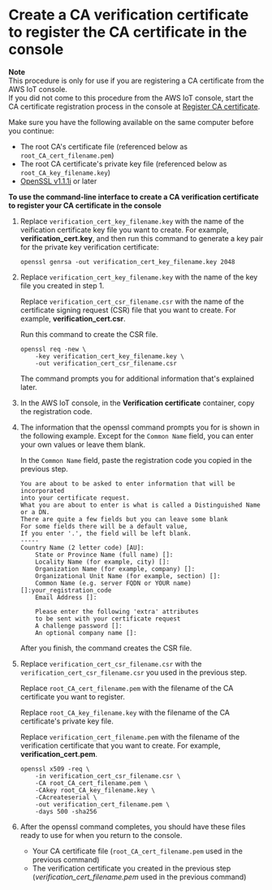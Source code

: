 # Create a CA verification certificate to register the CA certificate in the console<a name="create-CA-verification-cert"></a>

**Note**  
This procedure is only for use if you are registering a CA certificate from the AWS IoT console\.  
If you did not come to this procedure from the AWS IoT console, start the CA certificate registration process in the console at [Register CA certificate](https://console.aws.amazon.com/iot/home#/create/cacertificate)\. 

Make sure you have the following available on the same computer before you continue:
+ The root CA's certificate file \(referenced below as `root_CA_cert_filename.pem`\)
+ The root CA certificate's private key file \(referenced below as `root_CA_key_filename.key`\)
+ [OpenSSL v1\.1\.1i](https://www.openssl.org/) or later

**To use the command\-line interface to create a CA verification certificate to register your CA certificate in the console**

1. Replace `verification_cert_key_filename.key` with the name of the veification certificate key file you want to create\. For example, **verification\_cert\.key**, and then run this command to generate a key pair for the private key verification certificate:

   ```
   openssl genrsa -out verification_cert_key_filename.key 2048
   ```

1. Replace `verification_cert_key_filename.key` with the name of the key file you created in step 1\.

   Replace `verification_cert_csr_filename.csr` with the name of the certificate signing request \(CSR\) file that you want to create\. For example, **verification\_cert\.csr**\.

   Run this command to create the CSR file\.

   ```
   openssl req -new \
       -key verification_cert_key_filename.key \
       -out verification_cert_csr_filename.csr
   ```

   The command prompts you for additional information that's explained later\.

1. In the AWS IoT console, in the **Verification certificate** container, copy the registration code\.

1. The information that the openssl command prompts you for is shown in the following example\. Except for the `Common Name` field, you can enter your own values or leave them blank\.

   In the `Common Name` field, paste the registration code you copied in the previous step\.

   ```
   You are about to be asked to enter information that will be incorporated
   into your certificate request.
   What you are about to enter is what is called a Distinguished Name or a DN.
   There are quite a few fields but you can leave some blank
   For some fields there will be a default value,
   If you enter '.', the field will be left blank.
   -----
   Country Name (2 letter code) [AU]:
       State or Province Name (full name) []:
       Locality Name (for example, city) []:
       Organization Name (for example, company) []:
       Organizational Unit Name (for example, section) []:
       Common Name (e.g. server FQDN or YOUR name) []:your_registration_code
       Email Address []:
   
       Please enter the following 'extra' attributes
       to be sent with your certificate request
       A challenge password []:
       An optional company name []:
   ```

   After you finish, the command creates the CSR file\.

1. Replace `verification_cert_csr_filename.csr` with the `verification_cert_csr_filename.csr` you used in the previous step\.

   Replace `root_CA_cert_filename.pem` with the filename of the CA certificate you want to register\.

   Replace `root_CA_key_filename.key` with the filename of the CA certificate's private key file\.

   Replace `verification_cert_filename.pem` with the filename of the verification certificate that you want to create\. For example, **verification\_cert\.pem**\.

   ```
   openssl x509 -req \
       -in verification_cert_csr_filename.csr \
       -CA root_CA_cert_filename.pem \
       -CAkey root_CA_key_filename.key \
       -CAcreateserial \
       -out verification_cert_filename.pem \
       -days 500 -sha256
   ```

1. After the openssl command completes, you should have these files ready to use for when you return to the console\.
   + Your CA certificate file \(`root_CA_cert_filename.pem` used in the previous command\)
   + The verification certificate you created in the previous step \(*verification\_cert\_filename\.pem* used in the previous command\)